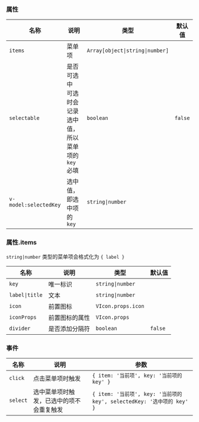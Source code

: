 ### 属性

| 名称                  | 说明                                                        | 类型                            | 默认值  |
| --------------------- | ----------------------------------------------------------- | ------------------------------- | ------- |
| `items`               | 菜单项                                                      | `Array[object\|string\|number]` |         |
| `selectable`          | 是否可选中 <br> 可选时会记录选中值，所以菜单项的 `key` 必填 | `boolean`                       | `false` |
| `v-model:selectedKey` | 选中值，即选中项的 `key`                                    | `string\|number`                |         |

### 属性.items

`string|number` 类型的菜单项会格式化为 `{ label }`

| 名称           | 说明           | 类型               | 默认值  |
| -------------- | -------------- | ------------------ | ------- |
| `key`          | 唯一标识       | `string\|number`   |         |
| `label\|title` | 文本           | `string\|number`   |         |
| `icon`         | 前置图标       | `VIcon.props.icon` |         |
| `iconProps`    | 前置图标的属性 | `VIcon.props`      |         |
| `divider`      | 是否添加分隔符 | `boolean`          | `false` |

### 事件

| 名称     | 说明                                     | 参数                                                                   |
| -------- | ---------------------------------------- | ---------------------------------------------------------------------- |
| `click`  | 点击菜单项时触发                         | `{ item: '当前项', key: '当前项的 key' }`                              |
| `select` | 选中菜单项时触发，已选中的项不会重复触发 | `{ item: '当前项', key: '当前项的 key', selectedKey: '选中项的 key' }` |
